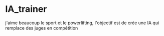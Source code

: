 # IA_trainer
j'aime beaucoup le sport et le powerlifting, l'objectif est de crée une IA qui remplace des juges en compétition
